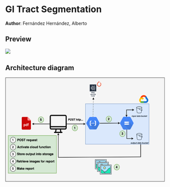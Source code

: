 # GI Tract Segmentation
__Author__: Fernández Hernández, Alberto


## Preview
<img src="https://github.com/AlbertoUAH/gi-tract-segmentation/blob/main/media/readme-video.gif"/>

## Architecture diagram
<img src="https://github.com/AlbertoUAH/gi-tract-segmentation/blob/main/media/diagram.png" width="600" height="330"/>
